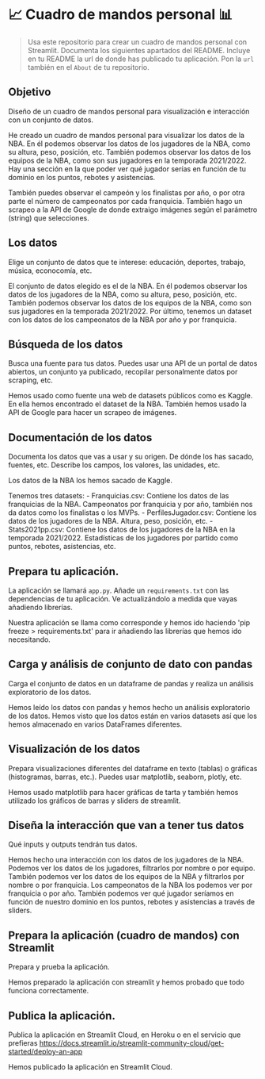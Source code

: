 # 📈 Cuadro de mandos personal 📊
 
> Usa este repositorio para crear un cuadro de mandos personal con Streamlit. Documenta los siguientes apartados del README.
> Incluye en tu README la url de donde has publicado tu aplicación. Pon la `url` también en el `About` de tu repositorio.

## Objetivo
Diseño de un cuadro de mandos personal para visualización e interacción con un conjunto de datos.

He creado un cuadro de mandos personal para visualizar los datos de la NBA. En él podemos observar los datos de los jugadores de la NBA, como su altura, peso, posición, etc. También podemos observar los datos de los equipos de la NBA, como son sus jugadores en la temporada 2021/2022. Hay una sección en la que poder ver qué jugador serías en función de tu dominio en los puntos, rebotes y asistencias.

También puedes observar el campeón y los finalistas por año, o por otra parte el número de campeonatos por cada franquicia. También hago un scrapeo a la API de Google de donde extraigo imágenes según el parámetro (string) que selecciones.

## Los datos
Elige un conjunto de datos que te interese: educación, deportes, trabajo, música, econocomía, etc.

El conjunto de datos elegido es el de la NBA. En él podemos observar los datos de los jugadores de la NBA, como su altura, peso, posición, etc. También podemos observar los datos de los equipos de la NBA, como son sus jugadores en la temporada 2021/2022. Por último, tenemos un dataset con los datos de los campeonatos de la NBA por año y por franquicia.

## Búsqueda de los datos
Busca una fuente para tus datos. Puedes usar una API de un portal de datos abiertos, un conjunto ya publicado, recopilar personalmente datos por scraping, etc.

Hemos usado como fuente una web de datasets públicos como es Kaggle. En ella hemos encontrado el dataset de la NBA. También hemos usado la API de Google para hacer un scrapeo de imágenes.

## Documentación de los datos
Documenta los datos que vas a usar y su origen. De dónde los has sacado, fuentes, etc. Describe los campos, los valores, las unidades, etc.

Los datos de la NBA los hemos sacado de Kaggle.

Tenemos tres datasets:
    - Franquicias.csv: Contiene los datos de las franquicias de la NBA. Campeonatos por franquicia y por año, también nos da datos como los finalistas o los MVPs.
    - PerfilesJugador.csv: Contiene los datos de los jugadores de la NBA. Altura, peso, posición, etc.
    - Stats2021pp.csv: Contiene los datos de los jugadores de la NBA en la temporada 2021/2022. Estadísticas de los jugadores por partido como puntos, rebotes, asistencias, etc.

## Prepara tu aplicación.
La aplicación se llamará `app.py`. Añade un `requirements.txt` con las dependencias de tu aplicación. Ve actualizándolo a medida que vayas añadiendo librerías.

Nuestra aplicación se llama como corresponde y hemos ido haciendo 'pip freeze > requirements.txt' para ir añadiendo las librerías que hemos ido necesitando.

## Carga y análisis de conjunto de dato con pandas
Carga el conjunto de datos en un dataframe de pandas y realiza un análisis exploratorio de los datos.

Hemos leído los datos con pandas y hemos hecho un análisis exploratorio de los datos. Hemos visto que los datos están en varios datasets así que los hemos almacenado en varios DataFrames diferentes.

## Visualización de los datos
Prepara visualizaciones diferentes del dataframe en texto (tablas) o gráficas (histogramas, barras, etc.). Puedes usar matplotlib, seaborn, plotly, etc.

Hemos usado matplotlib para hacer gráficas de tarta y también hemos utilizado los gráficos de barras y sliders de streamlit.

## Diseña la interacción que van a tener tus datos
Qué inputs y outputs tendrán tus datos.

Hemos hecho una interacción con los datos de los jugadores de la NBA. Podemos ver los datos de los jugadores, filtrarlos por nombre o por equipo. También podemos ver los datos de los equipos de la NBA y filtrarlos por nombre o por franquicia. Los campeonatos de la NBA los podemos ver por franquicia o por año. También podemos ver qué jugador seríamos en función de nuestro dominio en los puntos, rebotes y asistencias a través de sliders.

## Prepara la aplicación (cuadro de mandos) con Streamlit
Prepara y prueba la aplicación.

Hemos preparado la aplicación con streamlit y hemos probado que todo funciona correctamente.

## Publica la aplicación.
Publica la aplicación en Streamlit Cloud, en Heroku o en el servicio que prefieras https://docs.streamlit.io/streamlit-community-cloud/get-started/deploy-an-app

Hemos publicado la aplicación en Streamlit Cloud.